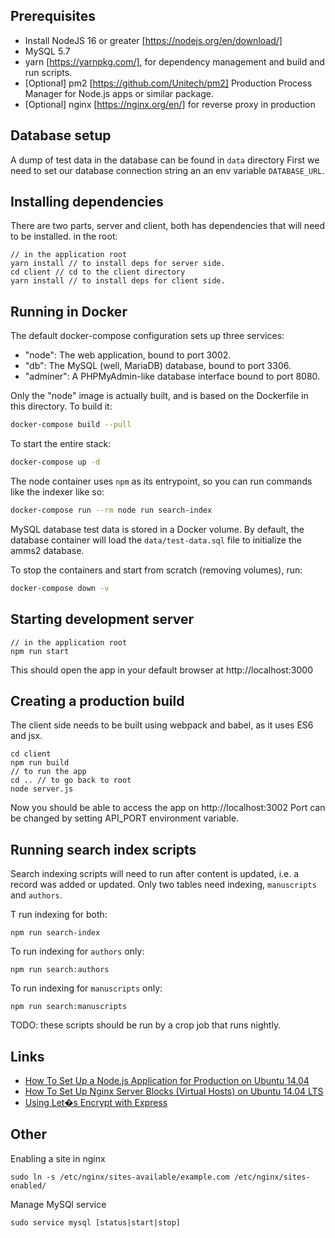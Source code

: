 ## Prerequisites

- Install NodeJS 16 or greater [https://nodejs.org/en/download/]
- MySQL 5.7
- yarn [https://yarnpkg.com/], for dependency management and build and run scripts.
- [Optional] pm2 [https://github.com/Unitech/pm2] Production Process Manager for Node.js apps or similar package.
- [Optional] nginx [https://nginx.org/en/] for reverse proxy in production

## Database setup
A dump of test data in the database can be found in `data` directory
First we need to set our database connection string an an env variable `DATABASE_URL`.


## Installing dependencies

There are two parts, server and client, both has dependencies that will need to be installed.
in the root:
```
// in the application root
yarn install // to install deps for server side.
cd client // cd to the client directory
yarn install // to install deps for client side.
```

## Running in Docker

The default docker-compose configuration sets up three services:

- "node": The web application, bound to port 3002.
- "db": The MySQL (well, MariaDB) database, bound to port 3306.
- "adminer": A PHPMyAdmin-like database interface bound to port 8080.

Only the "node" image is actually built, and is based on the Dockerfile in this directory. To build it:

```sh
docker-compose build --pull
```

To start the entire stack:

```sh
docker-compose up -d
```

The node container uses `npm` as its entrypoint, so you can run commands like the indexer like so:

```sh
docker-compose run --rm node run search-index
```

MySQL database test data is stored in a Docker volume. By default, the database container will load the `data/test-data.sql` file to initialize the amms2 database.

To stop the containers and start from scratch (removing volumes), run:

```sh
docker-compose down -v
```

## Starting development server

```
// in the application root
npm run start
```
This should open the app in your default browser at http://localhost:3000

## Creating a production build

The client side needs to be built using webpack and babel, as it uses ES6 and jsx.
```
cd client
npm run build
// to run the app
cd .. // to go back to root
node server.js
```
Now you should be able to access the app on http://localhost:3002
Port can be changed by setting API_PORT environment variable.

## Running search index scripts
Search indexing scripts will need to run after content is updated, i.e. a record was added or updated.
Only two tables need indexing, `manuscripts` and `authors`.

T run indexing for both:

```
npm run search-index
```

To run indexing for `authors` only:

```
npm run search:authors
```

To run indexing for `manuscripts` only:

```
npm run search:manuscripts
```
TODO: these scripts should be run by a crop job that runs nightly.

## Links

* [How To Set Up a Node.js Application for Production on Ubuntu 14.04](https://www.digitalocean.com/community/tutorials/how-to-set-up-a-node-js-application-for-production-on-ubuntu-14-04)
* [How To Set Up Nginx Server Blocks (Virtual Hosts) on Ubuntu 14.04 LTS](https://www.digitalocean.com/community/tutorials/how-to-set-up-nginx-server-blocks-virtual-hosts-on-ubuntu-14-04-lts)
* [Using Let�s Encrypt with Express](https://medium.com/@yash.kulshrestha/using-lets-encrypt-with-express-e069c7abe625#.9d8g7vboy)

## Other
Enabling a site in nginx
```
sudo ln -s /etc/nginx/sites-available/example.com /etc/nginx/sites-enabled/
```
Manage MySQl service
```
sudo service mysql [status|start|stop]
```